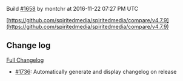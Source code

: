 Build [#1658](https://circleci.com/gh/spiritedmedia/spiritedmedia/1658) by montchr at 2016-11-22 07:27 PM UTC

[https://github.com/spiritedmedia/spiritedmedia/compare/v4.7.9](https://github.com/spiritedmedia/spiritedmedia/compare/v4.7.9)
## Change log
[Full Changelog](https://github.com/spiritedmedia/spiritedmedia/compare/v4.7.8...v4.7.9)

 - [#1736](https://github.com/spiritedmedia/spiritedmedia/pull/1736): Automatically generate and display changelog on release
